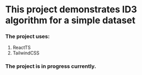 # This project demonstrates ID3 algorithm for a simple dataset

### The project uses: 
1. ReactTS
2. TailwindCSS

### The project is in progress currently. 